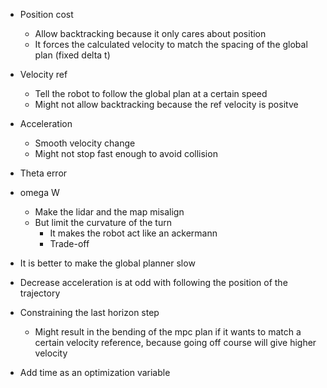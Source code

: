 - Position cost
  - Allow backtracking because it only cares about position
  - It forces the calculated velocity to match the spacing of the global plan (fixed delta t)
- Velocity ref
  - Tell the robot to follow the global plan at a certain speed
  - Might not allow backtracking because the ref velocity is positve
- Acceleration
  - Smooth velocity change
  - Might not stop fast enough to avoid collision
- Theta error

- omega W

  - Make the lidar and the map misalign
  - But limit the curvature of the turn
    - It makes the robot act like an ackermann
    - Trade-off

- It is better to make the global planner slow

- Decrease acceleration is at odd with following the position of the trajectory

- Constraining the last horizon step

  - Might result in the bending of the mpc plan if it wants to match a certain velocity reference, because going off course will give higher velocity

- Add time as an optimization variable
